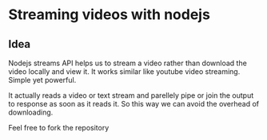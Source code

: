 # Streaming videos with nodejs

## Idea

Nodejs streams API helps us to stream a video rather than download the video locally and view it. It works similar like youtube video streaming. Simple yet powerful.

It actually reads a video or text stream and parellely pipe or join the output to response as soon as it reads it. So this way we can avoid the overhead of downloading.

Feel free to fork the repository
